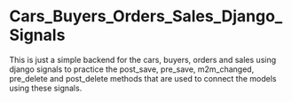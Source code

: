 # Cars_Buyers_Orders_Sales_Django_Signals
This is just a simple backend for the cars, buyers, orders and sales using django signals to practice the post_save, pre_save,  m2m_changed, pre_delete and post_delete methods that are used to connect the models using these signals.
